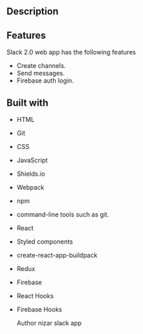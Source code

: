 ## Description

<!-- <img src="./src/Images/slack.PNG" alt=""> -->

## Features

Slack 2.0 web app has the following features

- Create channels.
- Send messages.
- Firebase auth login.

## Built with

- HTML
- Git
- CSS
- JavaScript
- Shields.io
- Webpack
- npm
- command-line tools such as git.
- React
- Styled components
- create-react-app-buildpack
- Redux
- Firebase
- React Hooks
- Firebase Hooks

  Author nizar slack app
